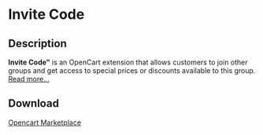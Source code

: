 # Invite Code

## Description
**Invite Code"** is an OpenCart extension that allows customers to join other groups and get access to special prices or discounts available to this group.
[Read more...](./module/README.md)

## Download
[Opencart Marketplace](https://www.opencart.com/index.php?route=marketplace/extension/info&extension_id=42632)
